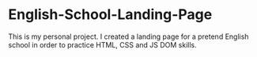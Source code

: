 # English-School-Landing-Page

This is my personal project. I created a landing page for a pretend English school in order to practice HTML, CSS and JS DOM skills. 
